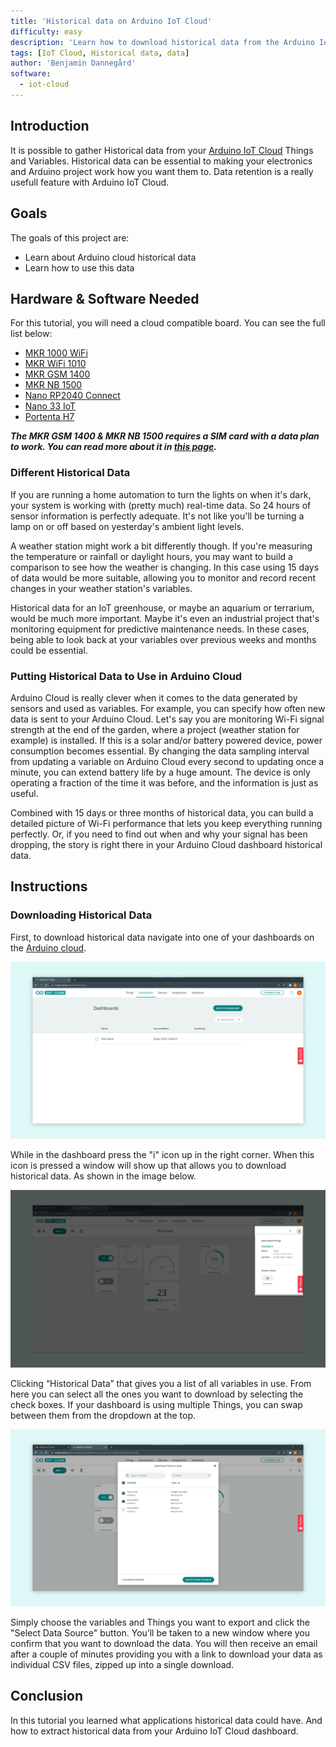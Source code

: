 ```yaml
---
title: 'Historical data on Arduino IoT Cloud'
difficulty: easy
description: 'Learn how to download historical data from the Arduino IoT Cloud'
tags: [IoT Cloud, Historical data, data]
author: 'Benjamin Dannegård'
software:
  - iot-cloud
---
```


## Introduction 

It is possible to gather Historical data from your [Arduino IoT Cloud]((https://create.arduino.cc/iot/)) Things and Variables. Historical data can be essential to making your electronics and Arduino project work how you want them to. Data retention is a really usefull feature with Arduino IoT Cloud.

## Goals

The goals of this project are:

- Learn about Arduino cloud historical data
- Learn how to use this data

## Hardware & Software Needed

For this tutorial, you will need a cloud compatible board. You can see the full list below:

- [MKR 1000 WiFi](https://store.arduino.cc/arduino-mkr1000-wifi)
- [MKR WiFi 1010](https://store.arduino.cc/arduino-mkr-wifi-1010)
- [MKR GSM 1400](https://store.arduino.cc/arduino-mkr-gsm-1400)
- [MKR NB 1500](https://store.arduino.cc/arduino-mkr-nb-1500-1413)
- [Nano RP2040 Connect](https://store.arduino.cc/nano-rp2040-connect)
- [Nano 33 IoT](https://store.arduino.cc/arduino-nano-33-iot)
- [Portenta H7](https://store.arduino.cc/portenta-h7)

***The MKR GSM 1400 & MKR NB 1500 requires a SIM card with a data plan to work. You can read more about it in [this page](https://store.arduino.cc/digital/sim).***

### Different Historical Data

If you are running a home automation to turn the lights on when it's dark, your system is working with (pretty much) real-time data. So 24 hours of sensor information is perfectly adequate. It's not like you'll be turning a lamp on or off based on yesterday's ambient light levels.

A weather station might work a bit differently though. If you're measuring the temperature or rainfall or daylight hours, you may want to build a comparison to see how the weather is changing. In this case using 15 days of data would be more suitable, allowing you to monitor and record recent changes in your weather station's variables.

Historical data for an IoT greenhouse, or maybe an aquarium or terrarium, would be much more important. Maybe it's even an industrial project that's monitoring equipment for predictive maintenance needs. In these cases, being able to look back at your variables over previous weeks and months could be essential.

### Putting Historical Data to Use in Arduino Cloud

Arduino Cloud is really clever when it comes to the data generated by sensors and used as variables. For example, you can specify how often new data is sent to your Arduino Cloud. Let's say you are monitoring Wi-Fi signal strength at the end of the garden, where a project (weather station for example) is installed. If this is a solar and/or battery powered device, power consumption becomes essential. By changing the data sampling interval from updating a variable on Arduino Cloud every second to updating once a minute, you can extend battery life by a huge amount. The device is only operating a fraction of the time it was before, and the information is just as useful.

Combined with 15 days or three months of historical data, you can build a detailed picture of Wi-Fi performance that lets you keep everything running perfectly. Or, if you need to find out when and why your signal has been dropping, the story is right there in your Arduino Cloud dashboard historical data.

## Instructions

### Downloading Historical Data

First, to download historical data navigate into one of your dashboards on the [Arduino cloud](https://create.arduino.cc/iot/dashboards).

![Arduino cloud dashboard](assets/cloud-historical-data-dashboard.png)

While in the dashboard press the "i" icon up in the right corner. When this icon is pressed a window will show up that allows you to download historical data. As shown in the image below.

![Window with historical data inside dashboard](assets/cloud-historical-data.png)

Clicking “Historical Data” that gives you a list of all variables in use. From here you can select all the ones you want to download by selecting the check boxes. If your dashboard is using multiple Things, you can swap between them from the dropdown at the top.

![Selecting variables for historical data](assets/cloud-historical-data-selecting-variable.png)

Simply choose the variables and Things you want to export and click the "Select Data Source" button. You’ll be taken to a new window where you confirm that you want to download the data. You will then receive an email after a couple of minutes providing you with a link to download your data as individual CSV files, zipped up into a single download.

## Conclusion

In this tutorial you learned what applications historical data could have. And how to extract historical data from your Arduino IoT Cloud dashboard.
